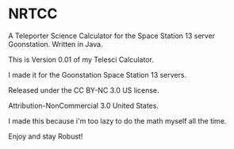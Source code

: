 # NRTCC
A Teleporter Science Calculator for the Space Station 13 server Goonstation. Written in Java.

This is Version 0.01 of my Telesci Calculator.

I made it for the Goonstation Space Station 13 servers.

Released under the CC BY-NC 3.0 US license.

Attribution-NonCommercial 3.0 United States. 



I made this because i'm too lazy to do the math myself all the time.

Enjoy and stay Robust!
